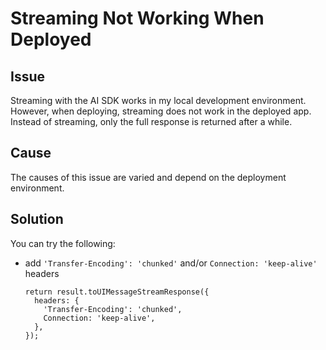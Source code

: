 # Streaming Not Working When Deployed

## Issue

Streaming with the AI SDK works in my local development environment.
However, when deploying, streaming does not work in the deployed app.
Instead of streaming, only the full response is returned after a while.

## Cause

The causes of this issue are varied and depend on the deployment environment.

## Solution

You can try the following:

- add `'Transfer-Encoding': 'chunked'` and/or `Connection: 'keep-alive'` headers

  ```tsx
  return result.toUIMessageStreamResponse({
    headers: {
      'Transfer-Encoding': 'chunked',
      Connection: 'keep-alive',
    },
  });
  ```
